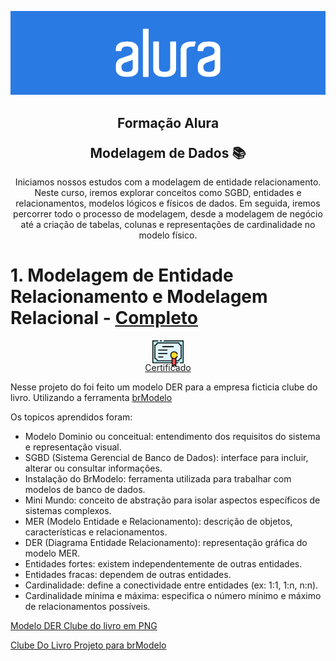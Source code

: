 <p align="center">
  <img width='' src="Imagens/Banner_alura.webp" alt="Alura Logo">
</p>

<h2 align="center"> <p>Formação Alura</p> Modelagem de Dados 📚 </h2>

<p align='center' > Iniciamos nossos estudos com a modelagem de entidade relacionamento. Neste curso, iremos explorar conceitos como SGBD, entidades e relacionamentos, modelos lógicos e físicos de dados. Em seguida, iremos percorrer todo o processo de modelagem, desde a modelagem de negócio até a criação de tabelas, colunas e representações de cardinalidade no modelo físico.</p>

 <h1>1. Modelagem de Entidade Relacionamento e Modelagem Relacional - 
 <a href="https://cursos.alura.com.br/certificate/lucasnd/modelagem-banco-dados-entidades-relacionamentos-atributos">Completo</a> </h1>


<div align='center'>
  <a href="https://cursos.alura.com.br/certificate/lucasnd/modelagem-banco-dados-entidades-relacionamentos-atributos">
    <img src="./Imagens/certificado.png" width="50px">
    <p style="margin-top: -10px;">Certificado</p>
  </a>
</div>

Nesse projeto do foi feito um modelo DER para a empresa ficticia clube do livro. Utilizando a ferramenta <a href="https://sourceforge.net/projects/brmodelo/"> brModelo </a>

Os topicos aprendidos foram: 

- Modelo Dominio ou conceitual: entendimento dos requisitos do sistema e representação visual.
- SGBD (Sistema Gerencial de Banco de Dados): interface para incluir, alterar ou consultar informações.
- Instalação do BrModelo: ferramenta utilizada para trabalhar com modelos de banco de dados.
- Mini Mundo: conceito de abstração para isolar aspectos específicos de sistemas complexos.
- MER (Modelo Entidade e Relacionamento): descrição de objetos, características e relacionamentos.
- DER (Diagrama Entidade Relacionamento): representação gráfica do modelo MER.
- Entidades fortes: existem independentemente de outras entidades.
- Entidades fracas: dependem de outras entidades.
- Cardinalidade: define a conectividade entre entidades (ex: 1:1, 1:n, n:n).
- Cardinalidade mínima e máxima: especifica o número mínimo e máximo de relacionamentos possíveis.

<a href="./Capitulo 1_Modelagem/Projeto_clubeDoLivro_DER.png" > Modelo DER Clube do livro em PNG</a>

<a href="./Capitulo 1_Modelagem/ClubeDoLivro_DER.brm3"> Clube Do Livro Projeto para brModelo</a>

